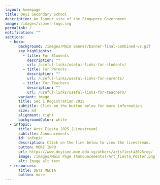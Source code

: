 ```yaml
---
layout: homepage
title: Deyi Secondary School
description: An Isomer site of the Singapore Government
image: /images/isomer-logo.svg
permalink: /
notification: ""
sections:
  - hero:
      background: /images/Main Banner/banner-final-combined-vs.gif
      key_highlights:
        - title: For Students
          description: ""
          url: /useful-links/useful-links-for-students/
        - title: For Parents
          description: ""
          url: /useful-links/useful-links-for-parents/
        - title: For Teachers
          description: ""
          url: /useful-links/useful-links-for-teachers/
      variant: image
      title: Sec 1 Registration 2025
      subtitle: Click on the button below for more information.
      size: md
      alignment: right
      backgroundColor: white
  - infopic:
      title: Arts Fiesta 2025 (Livestream)
      subtitle: Announcements
      id: infopic
      description: Click on the link below to view the livestream.
      button: MORE INFO
      url: https://www.deyisec.moe.edu.sg/others/artsfiesta2025reg/
      image: /images/Main Page (Announcements)/Art_fiesta_Poster.png
      alt: Image alt text
  - resources:
      title: DEYI MEDIA
      button: more
---
```

